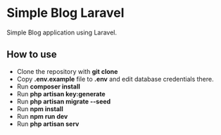 # Simple Blog Laravel

Simple Blog application using Laravel.

## How to use

- Clone the repository with __git clone__
- Copy __.env.example__ file to __.env__ and edit database credentials there.
- Run __composer install__
- Run __php artisan key:generate__
- Run __php artisan migrate --seed__
- Run __npm install__
- Run __npm run dev__
- Run __php artisan serv__
